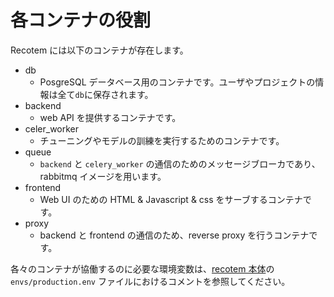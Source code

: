 # 各コンテナの役割

Recotem には以下のコンテナが存在します。

- db
  - PosgreSQL データベース用のコンテナです。ユーザやプロジェクトの情報は全て`db`に保存されます。
- backend
  - web API を提供するコンテナです。
- celer_worker
  - チューニングやモデルの訓練を実行するためのコンテナです。
- queue
  - `backend` と `celery_worker` の通信のためのメッセージブローカであり、rabbitmq イメージを用います。
- frontend
  - Web UI のための HTML & Javascript & css をサーブするコンテナです。
- proxy
  - backend と frontend の通信のため、reverse proxy を行うコンテナです。

各々のコンテナが協働するのに必要な環境変数は、[recotem 本体](https://github.com/codelibs/recotem)の `envs/production.env` ファイルにおけるコメントを参照してください。

